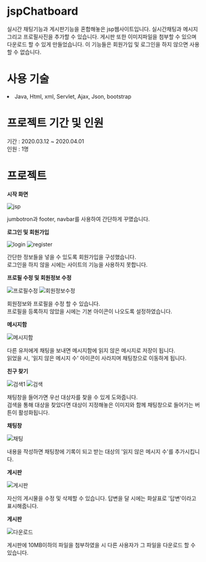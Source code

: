 # jspChatboard
실시간 채팅기능과 게시판기능을 혼합해놓은 jsp웹사이트입니다.
실시간채팅과 메시지 그리고 프로필사진을 추가할 수 있습니다.
게시판 또한 이미지파일을 첨부할 수 있으며 다운로드 할 수 있게 만들었습니다. 
이 기능들은 회원가입 및 로그인을 하지 않으면 사용할 수 없습니다.

# 사용 기술
<li><a>Java, Html, xml, Servlet, Ajax, Json, bootstrap</a></li>

# 프로젝트 기간 및 인원
기간 : 2020.03.12 ~ 2020.04.01<br>
인원 : 1명

# 프로젝트
<strong>시작 화면</strong>



![jsp](https://user-images.githubusercontent.com/57334358/78343163-64eda080-75d5-11ea-9a12-325f145a438d.png)

jumbotron과 footer, navbar를 사용하여 간단하게 꾸몄습니다.


<strong>로그인 및 회원가입</strong>



![login](https://user-images.githubusercontent.com/57334358/78344343-353f9800-75d7-11ea-821f-f616ceeaf3ac.PNG)
![register](https://user-images.githubusercontent.com/57334358/78344473-66b86380-75d7-11ea-9ab9-0d7ec072e9e7.PNG)

간단한 정보들을 넣을 수 있도록 회원가입을 구성했습니다. <br>
로그인을 하지 않을 시에는 사이트의 기능을 사용하지 못합니다.

<strong>프로필 수정 및 회원정보 수정</strong>



![프로필수정](https://user-images.githubusercontent.com/57334358/78345238-6c627900-75d8-11ea-9c83-490f79289dbc.PNG)
![회원정보수정](https://user-images.githubusercontent.com/57334358/78345266-77b5a480-75d8-11ea-8558-21c6ffeede8f.PNG)

회원정보와 프로필을 수정 할 수 있습니다.<br>
프로필을 등록하지 않았을 시에는 기본 아이콘이 나오도록 설정하였습니다.


<strong>메시지함</strong>



![메시지함](https://user-images.githubusercontent.com/57334358/78346704-5e155c80-75da-11ea-8711-0c13cc718f1c.PNG)

다른 유저에게 채팅을 보내면 메시지함에 읽지 않은 메시지로 저장이 됩니다. <br>
읽었을 시, '읽지 않은 메시지 수' 아이콘이 사라지며 채팅창으로 이동하게 됩니다.


<strong>친구 찾기</strong>


![검색1](https://user-images.githubusercontent.com/57334358/78347690-d4ff2500-75db-11ea-9fb5-c82f38626f8d.PNG)
![검색](https://user-images.githubusercontent.com/57334358/78347271-307ce300-75db-11ea-8512-e4d306b19d72.PNG)

채팅창을 들어가면 우선 대상자를 찾을 수 있게 도와줍니다. <br>
검색을 통해 대상을 찾았다면 대상이 지정해놓은 이미지와 함께 채팅창으로 들어가는 버튼이 활성화됩니다.


<strong>채팅창</strong>



![채팅](https://user-images.githubusercontent.com/57334358/78348056-6078b600-75dc-11ea-9151-828b63fe8762.PNG)

내용을 작성하면 채팅창에 기록이 되고 받는 대상의 '읽지 않은 메시지 수'를 추가시킵니다.


<strong>게시판</strong>



![게시판](https://user-images.githubusercontent.com/57334358/78348783-8f435c00-75dd-11ea-9b8c-5d9ae8e211ab.PNG)

자신의 게시물을 수정 및 삭제할 수 있습니다. 답변을 달 시에는 화살표로 '답변'이라고 표시해줍니다.


<strong>게시판</strong>



![다운로드](https://user-images.githubusercontent.com/57334358/78349503-aafb3200-75de-11ea-81b2-b9260f58027d.PNG)

게시판에 10MB이하의 파일을 첨부하였을 시 다른 사용자가 그 파일을 다운로드 할 수 있습니다.

